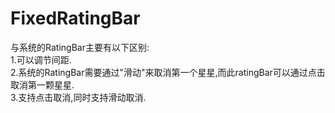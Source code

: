 # FixedRatingBar

与系统的RatingBar主要有以下区别:</br>
1.可以调节间距.</br>
2.系统的RatingBar需要通过"滑动"来取消第一个星星,而此ratingBar可以通过点击取消第一颗星星.</br>
3.支持点击取消,同时支持滑动取消.</br>
